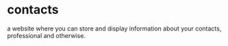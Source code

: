 # contacts
a website where you can store and display information about your contacts, professional and otherwise. 
